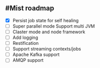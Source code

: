 #Mist roadmap
-----------------
- [x] Persist job state for self healing
- [ ] Super parallel mode Support multi JVM
- [ ] Claster mode and node framework
- [ ] Add logging
- [ ] Restification
- [ ] Support streaming contexts/jobs
- [ ] Apache Kafka support
- [ ] AMQP support

